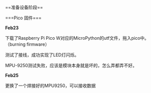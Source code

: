 
==准备设备阶段==

===Pico 固件===

**Feb23**

下载了Raspberry Pi Pico W对应的MicroPython的utf文件，拖入pico中。（burning firmware）

测试了接线，成功实现了LED灯闪烁。

MPU-9250测试失败，应该是模块本身就是坏的，怎么弄都弄不好。

**Feb25**

更换了一个焊接好的MPU9250，可以接收数据
